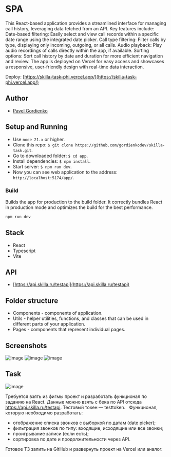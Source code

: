 # SPA

This React-based application provides a streamlined interface for managing call history, leveraging data fetched from an API. Key features include:
Date-based filtering: Easily select and view call records within a specific date range using the integrated date picker.
Call type filtering: Filter calls by type, displaying only incoming, outgoing, or all calls.
Audio playback: Play audio recordings of calls directly within the app, if available.
Sorting options: Sort call history by date and duration for more efficient navigation and review.
The app is deployed on Vercel for easy access and showcases a responsive, user-friendly design with real-time data interaction.
 
Deploy: [https://skilla-task-phi.vercel.app/](https://skilla-task-phi.vercel.app/)

## Author

- [Pavel Gordienko](https://github.com/gordienkodev)

## Setup and Running

- Use `node 21.x` or higher.
- Clone this repo: `$ git clone https://github.com/gordienkodev/skilla-task.git`.
- Go to downloaded folder: `$ cd app`.
- Install dependencies: `$ npm install`.
- Start server: `$ npm run dev`.
- Now you can see web application to the address: `http://localhost:5174/app/`.

### Build

Builds the app for production to the build folder. It correctly bundles React in production mode and optimizes the build for the best performance.

```bash
npm run dev
```

## Stack
- React
- Typescript
- Vite

## API
- [https://api.skilla.ru/testapi](https://api.skilla.ru/testapi)

## Folder structure

- Components - components of application.
- Utils - helper utilities, functions, and classes that can be used in different parts of your application.
- Pages - components that represent individual pages.

## Screenshots
![image](https://github.com/user-attachments/assets/2c6b690f-b1dc-4b14-97d0-73e57601f4dc)
![image](https://github.com/user-attachments/assets/00b48fc3-c6dc-4b83-bccb-a5b9a3a4a9d6)
![image](https://github.com/user-attachments/assets/bb9adac6-b383-4498-8552-ed69464af4e0)



## Task

![image](https://github.com/user-attachments/assets/e113e2b9-afe0-46b4-b63a-e92e3e26659f)

Требуется взять из фигмы проект и разработать функционал по заданию на React. Данные можно взять с бека по API отсюда https://api.skilla.ru/testapi. Тестовый токен — testtoken.  
Функционал, которую необходимо разработать: 
- отображение списка звонков с выборкой по датам (date picker); 
- фильтрация звонков по типу: входящие, исходящие или все звонки;
- проигрывание записи (если есть);
- сортировка по дате и продолжительности через API.
 
Готовое ТЗ залить на GitHub и развернуть проект на Vercel или аналог.  
